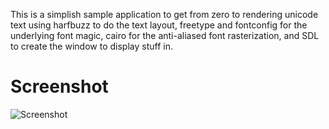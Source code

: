 This is a simplish sample application to get from zero to rendering unicode
text using harfbuzz to do the text layout, freetype and fontconfig for the underlying font
magic, cairo for the anti-aliased font rasterization, and SDL to create the
window to display stuff in.


Screenshot
==========

![Screenshot](https://github.com/anoek/ex-sdl-cairo-freetype-harfbuzz/raw/master/screenshot.png)
